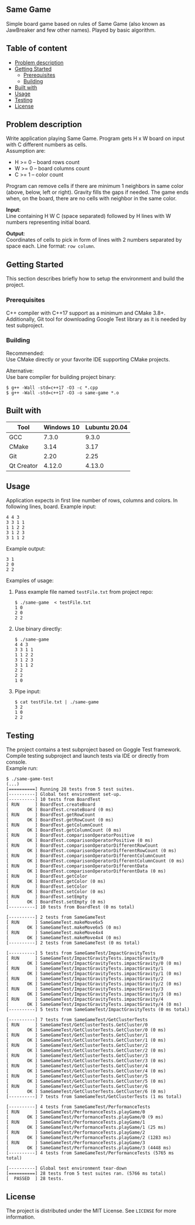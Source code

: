 ## Same Game
Simple board game based on rules of Same Game (also known as JawBreaker and few other names). Played by basic algorithm.

## Table of content
- [Problem description](#problem-description)
- [Getting Started](#getting-started)
  * [Prerequisites](#prerequisites)
  * [Building](#building)
- [Built with](#built-with)
- [Usage](#usage)
- [Testing](#testing)
- [License](#license)

## Problem description
Write application playing Same Game. Program gets H x W board on input with C different numbers as cells.  
Assumption are:
- H >= 0 – board rows count
- W >= 0 – board columns count
- C >= 1 – color count

Program can remove cells if there are minimum 1 neighbors in same color
(above, below, left or right). Gravity fills the gaps if needed.
The game ends when, on the board, there are no cells with neighbor in the same color.

**Input**:  
Line containing H W C (space separated) followed by H lines with W numbers representing initial board.

**Output**:  
Coordinates of cells to pick in form of lines with 2 numbers separated by space each. Line format: `row column`.

## Getting Started
This section describes briefly how to setup the environment and build the project.

### Prerequisites
C++ compiler with C++17 support as a minimum and CMake 3.8+. Additionally, Git tool for downloading Google Test library as it is needed by test subproject.

### Building
Recommended:  
Use CMake directly or your favorite IDE supporting CMake projects.  

Alternative:  
Use bare compiler for building project binary:
```shell
$ g++ -Wall -std=c++17 -O3 -c *.cpp
$ g++ -Wall -std=c++17 -O3 -o same-game *.o
```

## Built with
| Tool |  Windows 10 | Lubuntu 20.04 |
| --- | --- | --- |
| GCC | 7.3.0 | 9.3.0 |
| CMake | 3.14 | 3.17 |
| Git | 2.20 | 2.25 |
| Qt Creator | 4.12.0 | 4.13.0 |

## Usage
Application expects in first line number of rows, columns and colors. In following lines, board.
Example input:
```
4 4 3
3 3 1 1
1 1 2 2
3 1 2 3
3 1 1 2
```
Example output:
```
3 1
2 0
2 2
```

Examples of usage:  
1. Pass example file named `testFile.txt` from project repo:
    ```shell
    $ ./same-game  < testFile.txt
    1 0
    2 0
    2 2
    ```
2. Use binary directly:
    ```shell
    $ ./same-game
    4 4 3
    3 3 1 1
    1 1 2 2
    3 1 2 3
    3 1 1 2
    2 2
    2 2
    1 0
    ```
3. Pipe input:
    ```shell
    $ cat testFile.txt | ./same-game
    3 2
    1 0
    2 2
    ```
## Testing
The project contains a test subproject based on Goggle Test framework. Compile testing subproject and launch tests via IDE or directly from console.  
Example run:
```
$ ./same-game-test
(...)
[==========] Running 28 tests from 5 test suites.
[----------] Global test environment set-up.
[----------] 10 tests from BoardTest
[ RUN      ] BoardTest.createBoard
[       OK ] BoardTest.createBoard (0 ms)
[ RUN      ] BoardTest.getRowCount
[       OK ] BoardTest.getRowCount (0 ms)
[ RUN      ] BoardTest.getColumnCount
[       OK ] BoardTest.getColumnCount (0 ms)
[ RUN      ] BoardTest.comparisonOperatorPositive
[       OK ] BoardTest.comparisonOperatorPositive (0 ms)
[ RUN      ] BoardTest.comparisonOperatorDifferentRowCount
[       OK ] BoardTest.comparisonOperatorDifferentRowCount (0 ms)
[ RUN      ] BoardTest.comparisonOperatorDifferentColumnCount
[       OK ] BoardTest.comparisonOperatorDifferentColumnCount (0 ms)
[ RUN      ] BoardTest.comparisonOperatorDifferentData
[       OK ] BoardTest.comparisonOperatorDifferentData (0 ms)
[ RUN      ] BoardTest.getColor
[       OK ] BoardTest.getColor (0 ms)
[ RUN      ] BoardTest.setColor
[       OK ] BoardTest.setColor (0 ms)
[ RUN      ] BoardTest.setEmpty
[       OK ] BoardTest.setEmpty (0 ms)
[----------] 10 tests from BoardTest (0 ms total)

[----------] 2 tests from SameGameTest
[ RUN      ] SameGameTest.makeMove6x5
[       OK ] SameGameTest.makeMove6x5 (0 ms)
[ RUN      ] SameGameTest.makeMove4x4
[       OK ] SameGameTest.makeMove4x4 (0 ms)
[----------] 2 tests from SameGameTest (0 ms total)

[----------] 5 tests from SameGameTest/ImpactGravityTests
[ RUN      ] SameGameTest/ImpactGravityTests.impactGravity/0
[       OK ] SameGameTest/ImpactGravityTests.impactGravity/0 (0 ms)
[ RUN      ] SameGameTest/ImpactGravityTests.impactGravity/1
[       OK ] SameGameTest/ImpactGravityTests.impactGravity/1 (0 ms)
[ RUN      ] SameGameTest/ImpactGravityTests.impactGravity/2
[       OK ] SameGameTest/ImpactGravityTests.impactGravity/2 (0 ms)
[ RUN      ] SameGameTest/ImpactGravityTests.impactGravity/3
[       OK ] SameGameTest/ImpactGravityTests.impactGravity/3 (0 ms)
[ RUN      ] SameGameTest/ImpactGravityTests.impactGravity/4
[       OK ] SameGameTest/ImpactGravityTests.impactGravity/4 (0 ms)
[----------] 5 tests from SameGameTest/ImpactGravityTests (0 ms total)

[----------] 7 tests from SameGameTest/GetClusterTests
[ RUN      ] SameGameTest/GetClusterTests.GetCluster/0
[       OK ] SameGameTest/GetClusterTests.GetCluster/0 (0 ms)
[ RUN      ] SameGameTest/GetClusterTests.GetCluster/1
[       OK ] SameGameTest/GetClusterTests.GetCluster/1 (0 ms)
[ RUN      ] SameGameTest/GetClusterTests.GetCluster/2
[       OK ] SameGameTest/GetClusterTests.GetCluster/2 (0 ms)
[ RUN      ] SameGameTest/GetClusterTests.GetCluster/3
[       OK ] SameGameTest/GetClusterTests.GetCluster/3 (0 ms)
[ RUN      ] SameGameTest/GetClusterTests.GetCluster/4
[       OK ] SameGameTest/GetClusterTests.GetCluster/4 (0 ms)
[ RUN      ] SameGameTest/GetClusterTests.GetCluster/5
[       OK ] SameGameTest/GetClusterTests.GetCluster/5 (0 ms)
[ RUN      ] SameGameTest/GetClusterTests.GetCluster/6
[       OK ] SameGameTest/GetClusterTests.GetCluster/6 (0 ms)
[----------] 7 tests from SameGameTest/GetClusterTests (1 ms total)

[----------] 4 tests from SameGameTest/PerformanceTests
[ RUN      ] SameGameTest/PerformanceTests.playGame/0
[       OK ] SameGameTest/PerformanceTests.playGame/0 (9 ms)
[ RUN      ] SameGameTest/PerformanceTests.playGame/1
[       OK ] SameGameTest/PerformanceTests.playGame/1 (25 ms)
[ RUN      ] SameGameTest/PerformanceTests.playGame/2
[       OK ] SameGameTest/PerformanceTests.playGame/2 (1283 ms)
[ RUN      ] SameGameTest/PerformanceTests.playGame/3
[       OK ] SameGameTest/PerformanceTests.playGame/3 (4448 ms)
[----------] 4 tests from SameGameTest/PerformanceTests (5765 ms total)

[----------] Global test environment tear-down
[==========] 28 tests from 5 test suites ran. (5766 ms total)
[  PASSED  ] 28 tests.
```

## License
The project is distributed under the MIT License. See `LICENSE` for more information.
